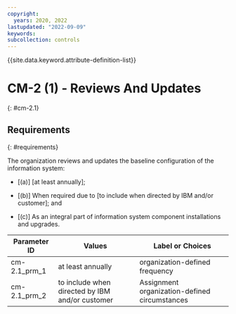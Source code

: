 ```yaml
---
copyright:
  years: 2020, 2022
lastupdated: "2022-09-09"
keywords: 
subcollection: controls
---
```


{{site.data.keyword.attribute-definition-list}}

# CM-2 (1) - Reviews And Updates
{: #cm-2.1}

## Requirements
{: #requirements}

The organization reviews and updates the baseline configuration of the information system:

- \[(a)\] [at least annually];

- \[(b)\] When required due to [to include when directed by IBM and/or customer]; and

- \[(c)\] As an integral part of information system component installations and upgrades.

| Parameter ID | Values | Label or Choices |
|---|---|---|
| cm-2.1_prm_1 | at least annually | organization-defined frequency |
| cm-2.1_prm_2 | to include when directed by IBM and/or customer | Assignment organization-defined circumstances |


